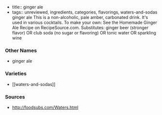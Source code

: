 - title:: ginger ale
- tags:: unreviewed, ingredients, categories, flavorings, waters-and-sodas
ginger ale This is a non-alcoholic, pale amber, carbonated drink. It's used in various cocktails. To make your own: See the Homemade Ginger Ale Recipe on RecipeSource.com. Substitutes: ginger beer (stronger flavor) OR club soda (no sugar or flavoring) OR tonic water OR sparkling wine

### Other Names

* ginger ale

### Varieties

* [[waters-and-sodas]]

### Sources
* http://foodsubs.com/Waters.html
